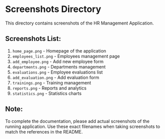 # Screenshots Directory

This directory contains screenshots of the HR Management Application.

## Screenshots List:

1. `home_page.png` - Homepage of the application
2. `employees_list.png` - Employees management page
3. `add_employee.png` - Add new employee form
4. `departments.png` - Departments management
5. `evaluations.png` - Employee evaluations list
6. `add_evaluation.png` - Add evaluation form
7. `trainings.png` - Training management
8. `reports.png` - Reports and analytics
9. `statistics.png` - Statistics charts

## Note:
To complete the documentation, please add actual screenshots of the running application.
Use these exact filenames when taking screenshots to match the references in the README.
